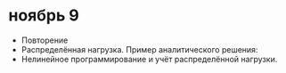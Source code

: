 # ноябрь 9
- Повторение
- Распределённая нагрузка. Пример аналитического решения:
- Нелинейное программирование и учёт распределённой нагрузки.
